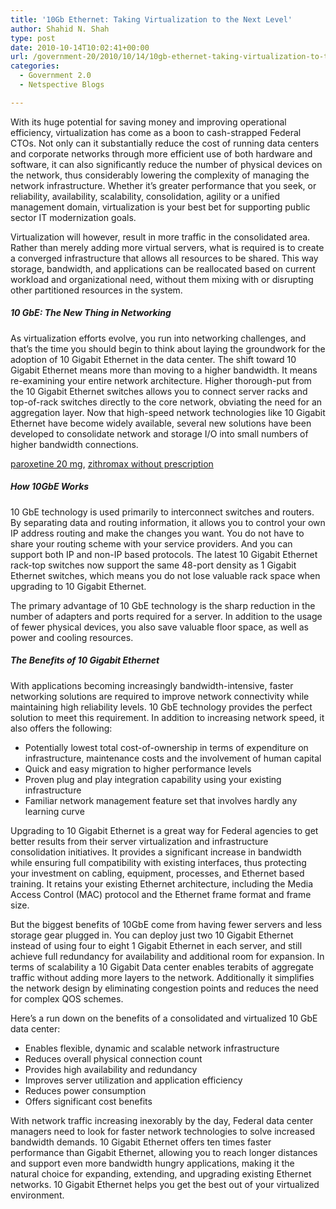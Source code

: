 ```yaml
---
title: '10Gb Ethernet: Taking Virtualization to the Next Level'
author: Shahid N. Shah
type: post
date: 2010-10-14T10:02:41+00:00
url: /government-20/2010/10/14/10gb-ethernet-taking-virtualization-to-the-next-level/
categories:
  - Government 2.0
  - Netspective Blogs

---
```

With its huge potential for saving money and improving operational efficiency, virtualization has come as a boon to cash-strapped Federal CTOs. Not only can it substantially reduce the cost of running data centers and corporate networks through more efficient use of both hardware and software, it can also significantly reduce the number of physical devices on the network, thus considerably lowering the complexity of managing the network infrastructure. Whether it&#8217;s greater performance that you seek, or reliability, availability, scalability, consolidation, agility or a unified management domain, virtualization is your best bet for supporting public sector IT modernization goals.

Virtualization will however, result in more traffic in the consolidated area. Rather than merely adding more virtual servers, what is required is to create a converged infrastructure that allows all resources to be shared. This way storage, bandwidth, and applications can be reallocated based on current workload and organizational need, without them mixing with or disrupting other partitioned resources in the system.

##### 10 GbE: The New Thing in Networking

As virtualization efforts evolve, you run into networking challenges, and that&#8217;s the time you should begin to think about laying the groundwork for the adoption of 10 Gigabit Ethernet in the data center. The shift toward 10 Gigabit Ethernet means more than moving to a higher bandwidth. It means re-examining your entire network architecture. Higher thorough-put from the 10 Gigabit Ethernet switches allows you to connect server racks and top-of-rack switches directly to the core network, obviating the need for an aggregation layer. Now that high-speed network technologies like 10 Gigabit Ethernet have become widely available, several new solutions have been developed to consolidate network and storage I/O into small numbers of higher bandwidth connections.
   
[paroxetine 20 mg][1], [zithromax without prescription][2] 

##### How 10GbE Works

10 GbE technology is used primarily to interconnect switches and routers. By separating data and routing information, it allows you to control your own IP address routing and make the changes you want. You do not have to share your routing scheme with your service providers. And you can support both IP and non-IP based protocols. The latest 10 Gigabit Ethernet rack-top switches now support the same 48-port density as 1 Gigabit Ethernet switches, which means you do not lose valuable rack space when upgrading to 10 Gigabit Ethernet.

The primary advantage of 10 GbE technology is the sharp reduction in the number of adapters and ports required for a server. In addition to the usage of fewer physical devices, you also save valuable floor space, as well as power and cooling resources.

##### The Benefits of 10 Gigabit Ethernet

With applications becoming increasingly bandwidth-intensive, faster networking solutions are required to improve network connectivity while maintaining high reliability levels. 10 GbE technology provides the perfect solution to meet this requirement. In addition to increasing network speed, it also offers the following:

  * Potentially lowest total cost-of-ownership in terms of expenditure on infrastructure, maintenance costs and the involvement of human capital
  * Quick and easy migration to higher performance levels
  * Proven plug and play integration capability using your existing infrastructure
  * Familiar network management feature set that involves hardly any learning curve

Upgrading to 10 Gigabit Ethernet is a great way for Federal agencies to get better results from their server virtualization and infrastructure consolidation initiatives. It provides a significant increase in bandwidth while ensuring full compatibility with existing interfaces, thus protecting your investment on cabling, equipment, processes, and Ethernet based training. It retains your existing Ethernet architecture, including the Media Access Control (MAC) protocol and the Ethernet frame format and frame size.

But the biggest benefits of 10GbE come from having fewer servers and less storage gear plugged in. You can deploy just two 10 Gigabit Ethernet instead of using four to eight 1 Gigabit Ethernet in each server, and still achieve full redundancy for availability and additional room for expansion. In terms of scalability a 10 Gigabit Data center enables terabits of aggregate traffic without adding more layers to the network. Additionally it simplifies the network design by eliminating congestion points and reduces the need for complex QOS schemes.

Here&#8217;s a run down on the benefits of a consolidated and virtualized 10 GbE data center:

  * Enables flexible, dynamic and scalable network infrastructure
  * Reduces overall physical connection count
  * Provides high availability and redundancy
  * Improves server utilization and application efficiency
  * Reduces power consumption
  * Offers significant cost benefits

With network traffic increasing inexorably by the day, Federal data center managers need to look for faster network technologies to solve increased bandwidth demands. 10 Gigabit Ethernet offers ten times faster performance than Gigabit Ethernet, allowing you to reach longer distances and support even more bandwidth hungry applications, making it the natural choice for expanding, extending, and upgrading existing Ethernet networks. 10 Gigabit Ethernet helps you get the best out of your virtualized environment.

 [1]: https://pills24h.com/buy-paroxetine-online-without-prescription/
 [2]: http://prestige-pharmacy.com/buy-zithromax-online/